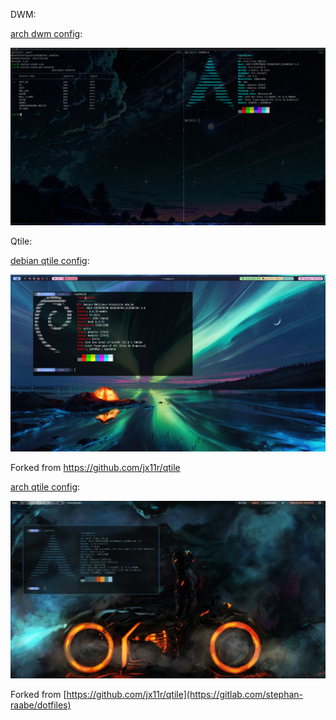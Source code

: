 DWM:

[arch dwm config](https://github.com/ib699/dotfiles/tree/main/dotfiles/dwm%20configs):

![arch dwm config](https://github.com/ib699/dotfiles/blob/main/dotfiles/dwm%20configs/screenshot-2024-01-07T16-59-56.png)

Qtile:

[debian qtile config](https://github.com/ib699/dotfiles/tree/main/dotfiles/qtile%20config%201):

![debian qtile config](https://github.com/ib699/dotfiles/blob/main/dotfiles/qtile%20config%201/pics/preview.png)

Forked from https://github.com/jx11r/qtile

[arch qtile config](https://github.com/ib699/dotfiles/tree/main/dotfiles/qtile%20config%203):

![arch qtile config](https://github.com/ib699/dotfiles/blob/main/dotfiles/qtile%20config%203/screenshot.png)

Forked from [https://github.com/jx11r/qtile](https://gitlab.com/stephan-raabe/dotfiles)
